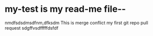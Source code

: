 # my-test is my read-me file--
nmdfsdsdmsdfnm,dfksdm
This is merge conflict
my first git repo
pull request
sdgffvsdfffffdsfdf
